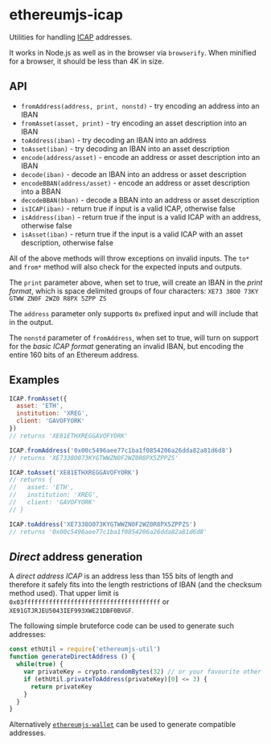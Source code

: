 # ethereumjs-icap

Utilities for handling [ICAP](https://github.com/ethereum/wiki/wiki/ICAP:-Inter-exchange-Client-Address-Protocol) addresses.

It works in Node.js as well as in the browser via `browserify`. When minified for a browser, it should be less than 4K in size.

## API

* `fromAddress(address, print, nonstd)` - try encoding an address into an IBAN
* `fromAsset(asset, print)` - try encoding an asset description into an IBAN
* `toAddress(iban)` - try decoding an IBAN into an address
* `toAsset(iban)` - try decoding an IBAN into an asset description
* `encode(address/asset)` - encode an address or asset description into an IBAN
* `decode(iban)` - decode an IBAN into an address or asset description
* `encodeBBAN(address/asset)` - encode an address or asset description into a BBAN
* `decodeBBAN(bban)` - decode a BBAN into an address or asset description
* `isICAP(iban)` - return true if input is a valid ICAP, otherwise false
* `isAddress(iban)` - return true if the input is a valid ICAP with an address, otherwise false
* `isAsset(iban)` - return true if the input is a valid ICAP with an asset description, otherwise false

All of the above methods will throw exceptions on invalid inputs. The `to*` and `from*` method will also check for the expected inputs and outputs.

The `print` parameter above, when set to true, will create an IBAN in the *print format*, which is space delimited groups of four characters: `XE73 38O0 73KY GTWW ZN0F 2WZ0 R8PX 5ZPP ZS`

The `address` parameter only supports `0x` prefixed input and will include that in the output.

The `nonstd` parameter of `fromAddress`, when set to true, will turn on support for the *basic ICAP format* generating an invalid IBAN, but encoding the entire 160 bits of an Ethereum address.

## Examples

```js
ICAP.fromAsset({
  asset: 'ETH',
  institution: 'XREG',
  client: 'GAVOFYORK'
})
// returns 'XE81ETHXREGGAVOFYORK'

ICAP.fromAddress('0x00c5496aee77c1ba1f0854206a26dda82a81d6d8')
// returns 'XE7338O073KYGTWWZN0F2WZ0R8PX5ZPPZS'

ICAP.toAsset('XE81ETHXREGGAVOFYORK')
// returns {
//   asset: 'ETH',
//   institution: 'XREG',
//   client: 'GAVOFYORK'
// }

ICAP.toAddress('XE7338O073KYGTWWZN0F2WZ0R8PX5ZPPZS')
// returns '0x00c5496aee77c1ba1f0854206a26dda82a81d6d8'
```

## *Direct* address generation

A *direct address ICAP* is an address less than 155 bits of length and therefore it safely fits into the length restrictions of IBAN (and the checksum method used).
That upper limit is `0x03ffffffffffffffffffffffffffffffffffffff` or `XE91GTJRJEU5043IEF993XWE21DBF0BVGF`.

The following simple bruteforce code can be used to generate such addresses:

```js
const ethUtil = require('ethereumjs-util')
function generateDirectAddress () {
  while(true) {
    var privateKey = crypto.randomBytes(32) // or your favourite other random method
    if (ethUtil.privateToAddress(privateKey)[0] <= 3) {
      return privateKey
    }
  }
}
```

Alternatively [`ethereumjs-wallet`](http://npmjs.com/packages/ethereumjs-wallet) can be used to generate compatible addresses.
